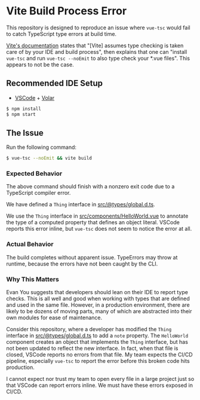 # Vite Build Process Error

This repository is designed to reproduce an issue where `vue-tsc` would fail to catch TypeScript type errors at build time.

[Vite's documentation](https://vitejs.dev/guide/features.html#typescript) states that "\[Vite\] assumes type checking is taken care of by your IDE and build process", then explains that one can "install `vue-tsc` and run `vue-tsc --noEmit` to also type check your \*.vue files". This appears to not be the case.

## Recommended IDE Setup

- [VSCode](https://code.visualstudio.com/) + [Volar](https://marketplace.visualstudio.com/items?itemName=johnsoncodehk.volar)

```sh
$ npm install
$ npm start
```

## The Issue

Run the following command:

```sh
$ vue-tsc --noEmit && vite build
```

### Expected Behavior

The above command should finish with a nonzero exit code due to a TypeScript compiler error.

We have defined a `Thing` interface in [src/@types/global.d.ts](src/@types/global.d.ts).

We use the `Thing` interface in [src/components/HelloWorld.vue](src/components/HelloWorld.vue) to annotate the type of a computed property that defines an object literal. VSCode reports this error inline, but `vue-tsc` does not seem to notice the error at all.

### Actual Behavior

The build completes without apparent issue. TypeErrors may throw at runtime, because the errors have not been caught by the CLI.

### Why This Matters

Evan You suggests that developers should lean on their IDE to report type checks. This is all well and good when working with types that are defined and used in the same file. However, in a production environment, there are likely to be dozens of moving parts, many of which are abstracted into their own modules for ease of maintenance.

Consider this repository, where a developer has modified the `Thing` interface in [src/@types/global.d.ts](src/@types/global.d.ts) to add a `note` property. The `HelloWorld` component creates an object that implements the `Thing` interface, but has not been updated to reflect the new interface. In fact, when that file is closed, VSCode reports no errors from that file. My team expects the CI/CD pipeline, especially `vue-tsc` to report the error before this broken code hits production.

I cannot expect nor trust my team to open every file in a large project just so that VSCode can report errors inline. We must have these errors exposed in CI/CD.
